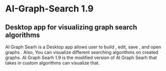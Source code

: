 # AI-Graph-Search 1.9
## Desktop app for visualizing graph search algorithms



AI Graph Searh is a Desktop app allows user to build , edit, save , and open graphs . Also, You can visualize different searching algorithms on created graphs. 
AI Graph Searh 1.9 is the modified version of AI Graph Searh that takes in custom algorithms can visualize that. 
